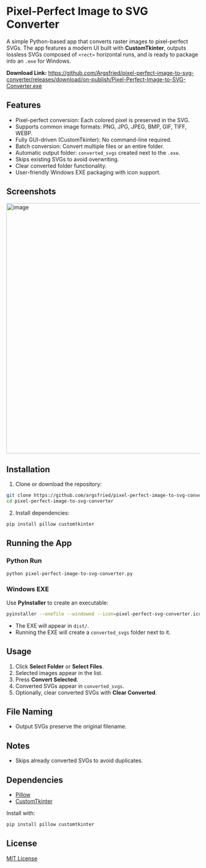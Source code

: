 # Pixel-Perfect Image to SVG Converter

A simple Python-based app that converts raster images to pixel-perfect SVGs. The app features a modern UI built with **CustomTkinter**, outputs lossless SVGs composed of `<rect>` horizontal runs, and is ready to package into an `.exe` for Windows.

**Download Link:** https://github.com/Argsfried/pixel-perfect-image-to-svg-converter/releases/download/on-publish/Pixel-Perfect-Image-to-SVG-Converter.exe

## Features

* Pixel-perfect conversion: Each colored pixel is preserved in the SVG.
* Supports common image formats: PNG, JPG, JPEG, BMP, GIF, TIFF, WEBP.
* Fully GUI-driven (CustomTkinter): No command-line required.
* Batch conversion: Convert multiple files or an entire folder.
* Automatic output folder: `converted_svgs` created next to the `.exe`.
* Skips existing SVGs to avoid overwriting.
* Clear converted folder functionality.
* User-friendly Windows EXE packaging with icon support.

## Screenshots

<img width="902" height="652" alt="image" src="https://github.com/user-attachments/assets/0932de19-6a8e-424a-8b1f-79944e7e6bd1" />

## Installation

1. Clone or download the repository:

```bash
git clone https://github.com/argsfried/pixel-perfect-image-to-svg-converter.git
cd pixel-perfect-image-to-svg-converter
```

2. Install dependencies:

```bash
pip install pillow customtkinter
```

## Running the App

### Python Run

```bash
python pixel-perfect-image-to-svg-converter.py
```

### Windows EXE

Use **PyInstaller** to create an executable:

```bash
pyinstaller --onefile --windowed --icon=pixel-perfect-svg-converter.ico --name "Pixel Perfect Image to SVG Converter" pixel-perfect-image-to-svg-converter.py
```

* The EXE will appear in `dist/`.
* Running the EXE will create a `converted_svgs` folder next to it.

## Usage

1. Click **Select Folder** or **Select Files**.
2. Selected images appear in the list.
3. Press **Convert Selected**.
4. Converted SVGs appear in `converted_svgs`.
5. Optionally, clear converted SVGs with **Clear Converted**.

## File Naming

* Output SVGs preserve the original filename.

## Notes

* Skips already converted SVGs to avoid duplicates.

## Dependencies

* [Pillow](https://pypi.org/project/Pillow/)
* [CustomTkinter](https://github.com/TomSchimansky/CustomTkinter)

Install with:

```bash
pip install pillow customtkinter
```

## License

[MIT License](LICENSE)
